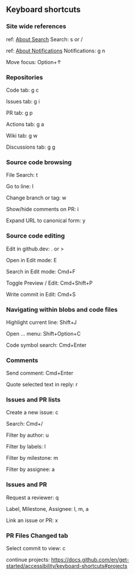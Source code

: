 ## Keyboard shortcuts

### Site wide references

ref: [About Search](https://docs.github.com/en/search-github/getting-started-with-searching-on-github/about-searching-on-github)
Search: s or /

ref: [About Notifications](https://docs.github.com/en/account-and-profile/managing-subscriptions-and-notifications-on-github/setting-up-notifications/about-notifications)
Notifications:  g n

Move focus: Option+↑

### Repositories

Code tab: g c

Issues tab: g i

PR tab: g p

Actions tab: g a

Wiki tab: g w

Discussions tab: g g

### Source code browsing

File Search: t

Go to line: l

Change branch or tag: w

Show/hide comments on PR: i

Expand URL to canonical form: y

### Source code editing

Edit in github.dev: . or >

Open in Edit mode: E

Search in Edit mode: Cmd+F

Toggle Preview / Edit: Cmd+Shift+P

Write commit in Edit: Cmd+S

### Navigating within blobs and code files

Highlight current line: Shift+J

Open ... menu: Shift+Option+C

Code symbol search: Cmd+Enter

### Comments

Send comment: Cmd+Enter

Quote selected text in reply: r

### Issues and PR lists

Create a new issue: c

Search: Cmd+/

Filter by author: u

Filter by labels: l

Filter by milestone: m

Filter by assignee: a

### Issues and PR

Request a reviewer: q

Label, Milestone, Assignee: l, m, a

Link an issue or PR: x

### PR Files Changed tab

Select commit to view: c


continue projects: https://docs.github.com/en/get-started/accessibility/keyboard-shortcuts#projects